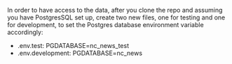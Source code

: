 In order to have access to the data, after you clone the repo and assuming you have PostgresSQL set up, create two new files, one for testing and one for development, to set the Postgres database environment variable accordingly:

- .env.test: PGDATABASE=nc_news_test
- .env.development: PGDATABASE=nc_news